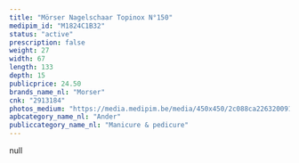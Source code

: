 ```yaml
---
title: "Mörser Nagelschaar Topinox N°150"
medipim_id: "M1824C1B32"
status: "active"
prescription: false
weight: 27
width: 67
length: 133
depth: 15
publicprice: 24.50
brands_name_nl: "Morser"
cnk: "2913184"
photos_medium: "https://media.medipim.be/media/450x450/2c088ca2263200915700c78c01b8b7fcb92b04ad.jpg"
apbcategory_name_nl: "Ander"
publiccategory_name_nl: "Manicure & pedicure"
---
```

null

